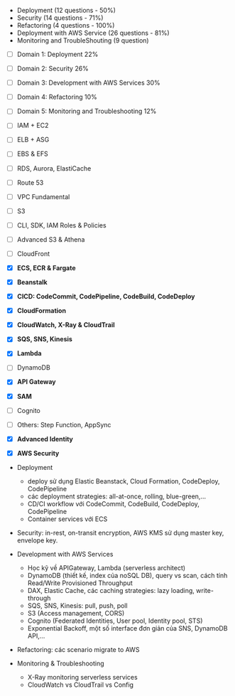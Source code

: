 - Deployment (12 questions - 50%)
- Security (14 questions - 71%)
- Refactoring (4 questions - 100%)
- Deployment with AWS Service (26 questions - 81%)
- Monitoring and TroubleShouting (9 question)


- [ ] Domain 1: Deployment 22%
- [ ] Domain 2: Security 26%
- [ ] Domain 3: Development with AWS Services 30%
- [ ] Domain 4: Refactoring 10%
- [ ] Domain 5: Monitoring and Troubleshooting 12%

- [ ] IAM + EC2
- [ ] ELB + ASG
- [ ] EBS & EFS
- [ ] RDS, Aurora, ElastiCache
- [ ] Route 53
- [ ] VPC Fundamental
- [ ] S3
- [ ] CLI, SDK, IAM Roles & Policies
- [ ] Advanced S3 & Athena
- [ ] CloudFront
- [X] **ECS, ECR & Fargate**
- [X] **Beanstalk**
- [X] **CICD: CodeCommit, CodePipeline, CodeBuild, CodeDeploy**
- [X] **CloudFormation**
- [X] **CloudWatch, X-Ray & CloudTrail**
- [X] **SQS, SNS, Kinesis**
- [X] **Lambda**
- [ ] DynamoDB
- [X] **API Gateway**
- [X] **SAM**
- [ ] Cognito
- [ ] Others: Step Function, AppSync
- [X] **Advanced Identity**
- [X] **AWS Security**

+ Deployment
    - deploy sử dụng Elastic Beanstack, Cloud Formation, CodeDeploy, CodePipeline
    - các deployment strategies: all-at-once, rolling, blue-green,...
    - CD/CI workflow với CodeCommit, CodeBuild, CodeDeploy, CodePipeline
    - Container services với ECS

+ Security: in-rest, on-transit encryption, AWS KMS sử dụng master key, envelope key.    
+ Development with AWS Services
    - Học kỹ về APIGateway, Lambda (serverless architect)
    - DynamoDB (thiết kế, index của noSQL DB), query vs scan, cách tính Read/Write Provisioned Throughput
    - DAX, Elastic Cache, các caching strategies: lazy loading, write-through
    - SQS, SNS, Kinesis: pull, push, poll
    - S3 (Access management, CORS)
    - Cognito (Federated Identities, User pool, Identity pool, STS)
    - Exponential Backoff, một số interface đơn giản của SNS, DynamoDB API,...
    
+ Refactoring: các scenario migrate to AWS
+ Monitoring & Troubleshooting
    - X-Ray monitoring serverless services
    - CloudWatch vs CloudTrail vs Config
    
